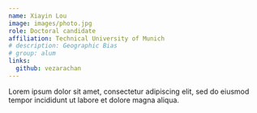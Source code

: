 ```yaml
---
name: Xiayin Lou
image: images/photo.jpg
role: Doctoral candidate
affiliation: Technical University of Munich
# description: Geographic Bias
# group: alum
links:
  github: vezarachan
---
```


Lorem ipsum dolor sit amet, consectetur adipiscing elit, sed do eiusmod tempor incididunt ut labore et dolore magna aliqua.
